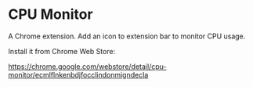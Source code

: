 # CPU Monitor

A Chrome extension. Add an icon to extension bar to monitor CPU usage.

Install it from Chrome Web Store:

https://chrome.google.com/webstore/detail/cpu-monitor/ecmlflnkenbdjfocclindonmigndecla
